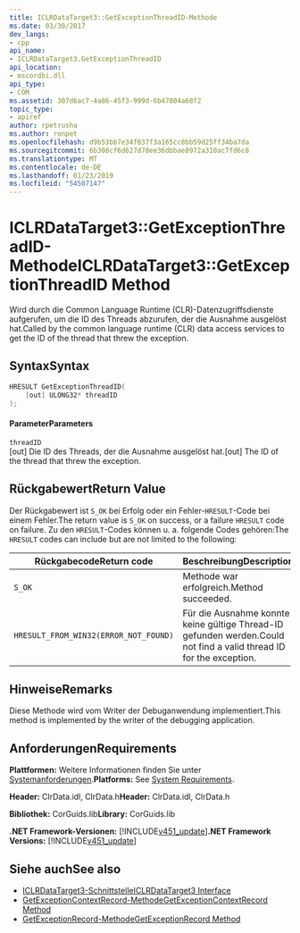 ```yaml
---
title: ICLRDataTarget3::GetExceptionThreadID-Methode
ms.date: 03/30/2017
dev_langs:
- cpp
api_name:
- ICLRDataTarget3.GetExceptionThreadID
api_location:
- mscordbi.dll
api_type:
- COM
ms.assetid: 307d6ac7-4a86-45f3-999d-6b47004a68f2
topic_type:
- apiref
author: rpetrusha
ms.author: ronpet
ms.openlocfilehash: d9b53bb7e34f037f3a165cc8bb59d25ff34ba7da
ms.sourcegitcommit: 6b308cf6d627d78ee36dbbae8972a310ac7fd6c8
ms.translationtype: MT
ms.contentlocale: de-DE
ms.lasthandoff: 01/23/2019
ms.locfileid: "54507147"
---
```

# <a name="iclrdatatarget3getexceptionthreadid-method"></a><span data-ttu-id="19163-102">ICLRDataTarget3::GetExceptionThreadID-Methode</span><span class="sxs-lookup"><span data-stu-id="19163-102">ICLRDataTarget3::GetExceptionThreadID Method</span></span>
<span data-ttu-id="19163-103">Wird durch die Common Language Runtime (CLR)-Datenzugriffsdienste aufgerufen, um die ID des Threads abzurufen, der die Ausnahme ausgelöst hat.</span><span class="sxs-lookup"><span data-stu-id="19163-103">Called by the common language runtime (CLR) data access services to get the ID of the thread that threw the exception.</span></span>  
  
## <a name="syntax"></a><span data-ttu-id="19163-104">Syntax</span><span class="sxs-lookup"><span data-stu-id="19163-104">Syntax</span></span>  
  
```cpp  
HRESULT GetExceptionThreadID(  
    [out] ULONG32* threadID  
);  
```  
  
#### <a name="parameters"></a><span data-ttu-id="19163-105">Parameter</span><span class="sxs-lookup"><span data-stu-id="19163-105">Parameters</span></span>  
 `threadID`  
 <span data-ttu-id="19163-106">[out] Die ID des Threads, der die Ausnahme ausgelöst hat.</span><span class="sxs-lookup"><span data-stu-id="19163-106">[out] The ID of the thread that threw the exception.</span></span>  
  
## <a name="return-value"></a><span data-ttu-id="19163-107">Rückgabewert</span><span class="sxs-lookup"><span data-stu-id="19163-107">Return Value</span></span>  
 <span data-ttu-id="19163-108">Der Rückgabewert ist `S_OK` bei Erfolg oder ein Fehler-`HRESULT`-Code bei einem Fehler.</span><span class="sxs-lookup"><span data-stu-id="19163-108">The return value is `S_OK` on success, or a failure `HRESULT` code on failure.</span></span> <span data-ttu-id="19163-109">Zu den `HRESULT`-Codes können u. a. folgende Codes gehören:</span><span class="sxs-lookup"><span data-stu-id="19163-109">The `HRESULT` codes can include but are not limited to the following:</span></span>  
  
|<span data-ttu-id="19163-110">Rückgabecode</span><span class="sxs-lookup"><span data-stu-id="19163-110">Return code</span></span>|<span data-ttu-id="19163-111">Beschreibung</span><span class="sxs-lookup"><span data-stu-id="19163-111">Description</span></span>|  
|-----------------|-----------------|  
|`S_OK`|<span data-ttu-id="19163-112">Methode war erfolgreich.</span><span class="sxs-lookup"><span data-stu-id="19163-112">Method succeeded.</span></span>|  
|`HRESULT_FROM_WIN32(ERROR_NOT_FOUND)`|<span data-ttu-id="19163-113">Für die Ausnahme konnte keine gültige Thread-ID gefunden werden.</span><span class="sxs-lookup"><span data-stu-id="19163-113">Could not find a valid thread ID for the exception.</span></span>|  
  
## <a name="remarks"></a><span data-ttu-id="19163-114">Hinweise</span><span class="sxs-lookup"><span data-stu-id="19163-114">Remarks</span></span>  
 <span data-ttu-id="19163-115">Diese Methode wird vom Writer der Debuganwendung implementiert.</span><span class="sxs-lookup"><span data-stu-id="19163-115">This method is implemented by the writer of the debugging application.</span></span>  
  
## <a name="requirements"></a><span data-ttu-id="19163-116">Anforderungen</span><span class="sxs-lookup"><span data-stu-id="19163-116">Requirements</span></span>  
 <span data-ttu-id="19163-117">**Plattformen:** Weitere Informationen finden Sie unter [Systemanforderungen](../../../../docs/framework/get-started/system-requirements.md).</span><span class="sxs-lookup"><span data-stu-id="19163-117">**Platforms:** See [System Requirements](../../../../docs/framework/get-started/system-requirements.md).</span></span>  
  
 <span data-ttu-id="19163-118">**Header:** ClrData.idl, ClrData.h</span><span class="sxs-lookup"><span data-stu-id="19163-118">**Header:** ClrData.idl, ClrData.h</span></span>  
  
 <span data-ttu-id="19163-119">**Bibliothek:** CorGuids.lib</span><span class="sxs-lookup"><span data-stu-id="19163-119">**Library:** CorGuids.lib</span></span>  
  
 <span data-ttu-id="19163-120">**.NET Framework-Versionen:** [!INCLUDE[v451_update](../../../../includes/v451-update-md.md)]</span><span class="sxs-lookup"><span data-stu-id="19163-120">**.NET Framework Versions:** [!INCLUDE[v451_update](../../../../includes/v451-update-md.md)]</span></span>  
  
## <a name="see-also"></a><span data-ttu-id="19163-121">Siehe auch</span><span class="sxs-lookup"><span data-stu-id="19163-121">See also</span></span>
- [<span data-ttu-id="19163-122">ICLRDataTarget3-Schnittstelle</span><span class="sxs-lookup"><span data-stu-id="19163-122">ICLRDataTarget3 Interface</span></span>](../../../../docs/framework/unmanaged-api/debugging/iclrdatatarget3-interface.md)
- [<span data-ttu-id="19163-123">GetExceptionContextRecord-Methode</span><span class="sxs-lookup"><span data-stu-id="19163-123">GetExceptionContextRecord Method</span></span>](../../../../docs/framework/unmanaged-api/debugging/iclrdatatarget3-getexceptioncontextrecord-method.md)
- [<span data-ttu-id="19163-124">GetExceptionRecord-Methode</span><span class="sxs-lookup"><span data-stu-id="19163-124">GetExceptionRecord Method</span></span>](../../../../docs/framework/unmanaged-api/debugging/iclrdatatarget3-getexceptionrecord-method.md)
